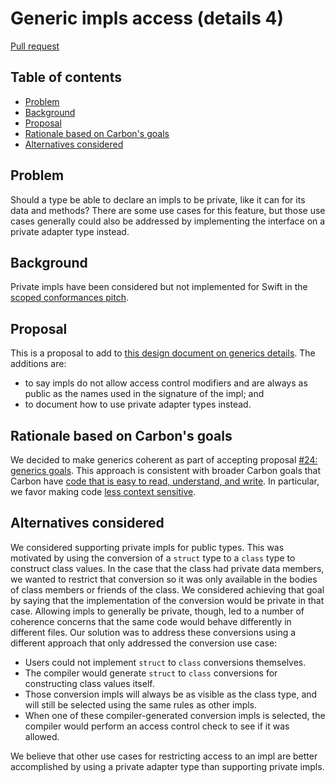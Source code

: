 # Generic impls access (details 4)

<!--
Part of the Carbon Language project, under the Apache License v2.0 with LLVM
Exceptions. See /LICENSE for license information.
SPDX-License-Identifier: Apache-2.0 WITH LLVM-exception
-->

[Pull request](https://github.com/carbon-language/carbon-lang/pull/931)

<!-- toc -->

## Table of contents

-   [Problem](#problem)
-   [Background](#background)
-   [Proposal](#proposal)
-   [Rationale based on Carbon's goals](#rationale-based-on-carbons-goals)
-   [Alternatives considered](#alternatives-considered)

<!-- tocstop -->

## Problem

Should a type be able to declare an impls to be private, like it can for its
data and methods? There are some use cases for this feature, but those use cases
generally could also be addressed by implementing the interface on a private
adapter type instead.

## Background

Private impls have been considered but not implemented for Swift in the
[scoped conformances pitch](https://forums.swift.org/t/scoped-conformances/37159).

## Proposal

This is a proposal to add to
[this design document on generics details](/docs/design/generics/details.md).
The additions are:

-   to say impls do not allow access control modifiers and are always as public
    as the names used in the signature of the impl; and
-   to document how to use private adapter types instead.

## Rationale based on Carbon's goals

We decided to make generics coherent as part of accepting proposal
[#24: generics goals](https://github.com/carbon-language/carbon-lang/pull/24).
This approach is consistent with broader Carbon goals that Carbon have
[code that is easy to read, understand, and write](/docs/project/goals.md#code-that-is-easy-to-read-understand-and-write).
In particular, we favor making code
[less context sensitive](/docs/project/principles/low_context_sensitivity.md).

## Alternatives considered

We considered supporting private impls for public types. This was motivated by
using the conversion of a `struct` type to a `class` type to construct class
values. In the case that the class had private data members, we wanted to
restrict that conversion so it was only available in the bodies of class members
or friends of the class. We considered achieving that goal by saying that the
implementation of the conversion would be private in that case. Allowing impls
to generally be private, though, led to a number of coherence concerns that the
same code would behave differently in different files. Our solution was to
address these conversions using a different approach that only addressed the
conversion use case:

-   Users could not implement `struct` to `class` conversions themselves.
-   The compiler would generate `struct` to `class` conversions for constructing
    class values itself.
-   Those conversion impls will always be as visible as the class type, and will
    still be selected using the same rules as other impls.
-   When one of these compiler-generated conversion impls is selected, the
    compiler would perform an access control check to see if it was allowed.

We believe that other use cases for restricting access to an impl are better
accomplished by using a private adapter type than supporting private impls.
